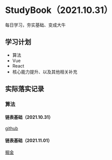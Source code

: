 # StudyBook（2021.10.31）
每日学习，夯实基础、变成大牛

## 学习计划
- 算法
- Vue
- React
- 核心能力提升、以及其他相关补充

## 实际落实记录

### 算法
#### 链表基础（2021.10.31）
[github](https://github.com/MMmaXingXing/Algorithm/blob/master/javascriptDataStructure/ListNode.ts)
#### 链表基础（2021.11.01）
[掘金](https://juejin.cn/post/7025621008614719496)

